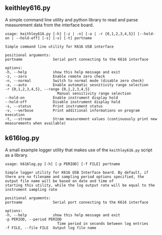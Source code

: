 ## keithley616.py

A simple command line utility and python library to read and parse measurement data from the interface board.

    usage: keithley616.py [-h] [-z | -n] [-a | -r {0,1,2,3,4,5}] [--hold-on | --hold-off] [-s] [-v] [-t] portname

    Simple command line utility for K616 USB interface

    positional arguments:
    portname              Serial port connecting to the K616 interface

    options:
    -h, --help            show this help message and exit
    -z, --zero            Enable remote zero check
    -n, --normal          Switch to normal mode (disable zero check)
    -a, --auto            Enable automatic sesnitivity range selection
    -r {0,1,2,3,4,5}, --range {0,1,2,3,4,5}
                            Manual sensitivity range selection
    --hold-on             Enable instrument display hold
    --hold-off            Disable instrument display hold
    -s, --status          Print instrument status
    -v, --verbose         Print additional informations on program execution
    -t, --stream          Stram measurement values (continuously print new measurements when available)

## k616log.py

A small example logger utility that makes use of the `keithley616.py` script as a library.

    usage: k616log.py [-h] [-p PERIOD] [-f FILE] portname

    Simple logger utility for K616 USB Interface board. By default, if there are no filename and sampling period options specified, the output file name will be based on date and time of
    starting this utility, while the log output rate will be equal to the instrument sampling rate

    positional arguments:
    portname              Serial port connecting to the K616 interface

    options:
    -h, --help            show this help message and exit
    -p PERIOD, --period PERIOD
                            Time period in seconds between log entries
    -f FILE, --file FILE  Output log file name